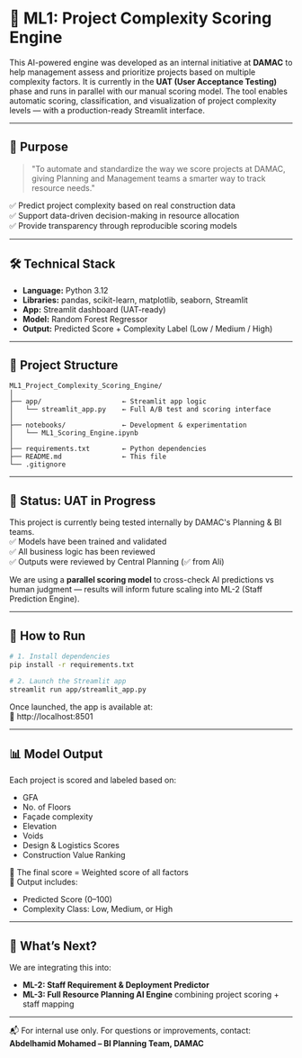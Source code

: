 # 🧠 ML1: Project Complexity Scoring Engine

This AI-powered engine was developed as an internal initiative at **DAMAC** to help management assess and prioritize projects based on multiple complexity factors. It is currently in the **UAT (User Acceptance Testing)** phase and runs in parallel with our manual scoring model. The tool enables automatic scoring, classification, and visualization of project complexity levels — with a production-ready Streamlit interface.

---

## 🎯 Purpose

> "To automate and standardize the way we score projects at DAMAC, giving Planning and Management teams a smarter way to track resource needs."

✅ Predict project complexity based on real construction data  
✅ Support data-driven decision-making in resource allocation  
✅ Provide transparency through reproducible scoring models

---

## 🛠️ Technical Stack

- **Language:** Python 3.12  
- **Libraries:** pandas, scikit-learn, matplotlib, seaborn, Streamlit  
- **App:** Streamlit dashboard (UAT-ready)  
- **Model:** Random Forest Regressor  
- **Output:** Predicted Score + Complexity Label (Low / Medium / High)

---

## 📁 Project Structure

```
ML1_Project_Complexity_Scoring_Engine/
│
├── app/                    ← Streamlit app logic
│   └── streamlit_app.py    ← Full A/B test and scoring interface
│
├── notebooks/              ← Development & experimentation
│   └── ML1_Scoring_Engine.ipynb
│
├── requirements.txt        ← Python dependencies
├── README.md               ← This file
└── .gitignore
```

---

## 🧪 Status: UAT in Progress

This project is currently being tested internally by DAMAC's Planning & BI teams.  
✅ Models have been trained and validated  
✅ All business logic has been reviewed  
✅ Outputs were reviewed by Central Planning (✅ from Ali)

We are using a **parallel scoring model** to cross-check AI predictions vs human judgment — results will inform future scaling into ML-2 (Staff Prediction Engine).

---

## 🚀 How to Run

```bash
# 1. Install dependencies
pip install -r requirements.txt

# 2. Launch the Streamlit app
streamlit run app/streamlit_app.py
```

Once launched, the app is available at:  
📍 http://localhost:8501

---

## 📊 Model Output

Each project is scored and labeled based on:
- GFA
- No. of Floors
- Façade complexity
- Elevation
- Voids
- Design & Logistics Scores
- Construction Value Ranking

🧮 The final score = Weighted score of all factors  
🎯 Output includes:
- Predicted Score (0–100)
- Complexity Class: Low, Medium, or High

---

## 🧩 What’s Next?

We are integrating this into:
- **ML-2: Staff Requirement & Deployment Predictor**
- **ML-3: Full Resource Planning AI Engine** combining project scoring + staff mapping

---

📬 For internal use only. For questions or improvements, contact:
**Abdelhamid Mohamed – BI Planning Team, DAMAC**



